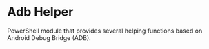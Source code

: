 # Adb Helper

PowerShell module that provides several helping functions based on Android Debug Bridge (ADB).


